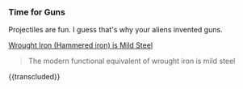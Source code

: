 ### Time for Guns


Projectiles are fun. I guess that's why your aliens invented guns.

[Wrought Iron (Hammered iron) is Mild Steel](https://en.wikipedia.org/wiki/Wrought_iron)

> The modern functional equivalent of wrought iron is mild steel

{{transcluded}}
